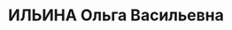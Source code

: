 ---
title: ИЛЬИНА Ольга Васильевна
description: 'Род. в 1901, Санкт-Петербургская губ. Проживала: г. Красноярск. Информатор
  Красноярского краевого комитета ВКП(б)

  Арестована 22.08.1936. Обв.: террористическая деятельность. Приговор: ВК ВС СССР,
  24.04.1937 – 8 лет ИТЛ.

  Реабилитирована ВК ВС СССР 21.05.1955'
---